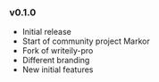 ### v0.1.0
- Initial release
- Start of community project Markor
- Fork of writeily-pro
- Different branding
- New initial features
